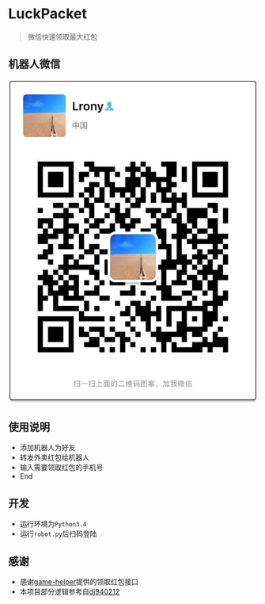 # LuckPacket

> 微信快速领取最大红包

## 机器人微信
![](https://raw.githubusercontent.com/Lrony/LuckPacket/master/QR.jpg)

## 使用说明
- 添加机器人为好友
- 转发外卖红包给机器人
- 输入需要领取红包的手机号
- End

## 开发
- 运行环境为`Python3.4`
- 运行`robot.py`后扫码登陆

## 感谢
- 感谢[game-helper](https://github.com/game-helper/hongbao)提供的领取红包接口
- 本项目部分逻辑参考自[dj940212](https://github.com/dj940212/hongbao-bot)

